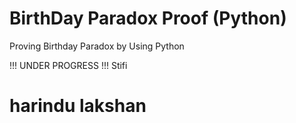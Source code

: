 # BirthDay Paradox Proof (Python)
 Proving Birthday Paradox by Using Python
 
 !!!
 UNDER PROGRESS
 !!!
  Stifi
   # harindu lakshan
